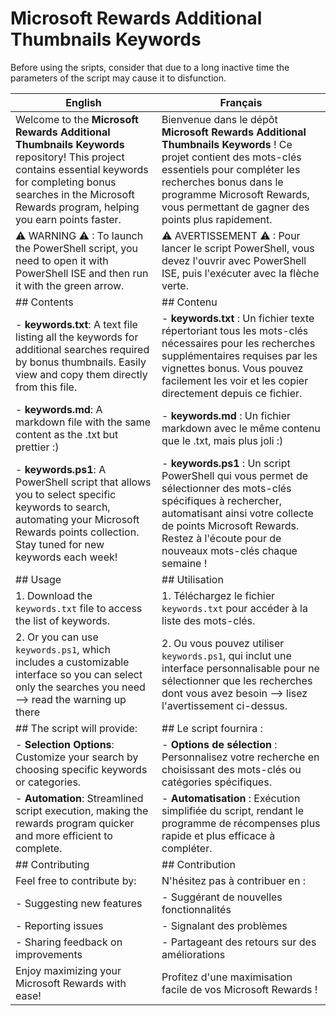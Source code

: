 # Microsoft Rewards Additional Thumbnails Keywords

Before using the sripts, consider that due to a long inactive time the parameters of the script may cause it to disfunction.

| **English** | **Français** |
|-------------|--------------|
| Welcome to the **Microsoft Rewards Additional Thumbnails Keywords** repository! This project contains essential keywords for completing bonus searches in the Microsoft Rewards program, helping you earn points faster. | Bienvenue dans le dépôt **Microsoft Rewards Additional Thumbnails Keywords** ! Ce projet contient des mots-clés essentiels pour compléter les recherches bonus dans le programme Microsoft Rewards, vous permettant de gagner des points plus rapidement. |
| ⚠ WARNING ⚠ : To launch the PowerShell script, you need to open it with PowerShell ISE and then run it with the green arrow. | ⚠ AVERTISSEMENT ⚠ : Pour lancer le script PowerShell, vous devez l'ouvrir avec PowerShell ISE, puis l'exécuter avec la flèche verte. |
| ## Contents | ## Contenu |
| - **keywords.txt**: A text file listing all the keywords for additional searches required by bonus thumbnails. Easily view and copy them directly from this file. | - **keywords.txt** : Un fichier texte répertoriant tous les mots-clés nécessaires pour les recherches supplémentaires requises par les vignettes bonus. Vous pouvez facilement les voir et les copier directement depuis ce fichier. |
| - **keywords.md**: A markdown file with the same content as the .txt but prettier :) | - **keywords.md** : Un fichier markdown avec le même contenu que le .txt, mais plus joli :) |
| - **keywords.ps1**: A PowerShell script that allows you to select specific keywords to search, automating your Microsoft Rewards points collection. Stay tuned for new keywords each week! | - **keywords.ps1** : Un script PowerShell qui vous permet de sélectionner des mots-clés spécifiques à rechercher, automatisant ainsi votre collecte de points Microsoft Rewards. Restez à l'écoute pour de nouveaux mots-clés chaque semaine ! |
| ## Usage | ## Utilisation |
| 1. Download the `keywords.txt` file to access the list of keywords. | 1. Téléchargez le fichier `keywords.txt` pour accéder à la liste des mots-clés. |
| 2. Or you can use `keywords.ps1`, which includes a customizable interface so you can select only the searches you need --> read the warning up there | 2. Ou vous pouvez utiliser `keywords.ps1`, qui inclut une interface personnalisable pour ne sélectionner que les recherches dont vous avez besoin --> lisez l'avertissement ci-dessus. |
| ## The script will provide: | ## Le script fournira : |
| - **Selection Options**: Customize your search by choosing specific keywords or categories. | - **Options de sélection** : Personnalisez votre recherche en choisissant des mots-clés ou catégories spécifiques. |
| - **Automation**: Streamlined script execution, making the rewards program quicker and more efficient to complete. | - **Automatisation** : Exécution simplifiée du script, rendant le programme de récompenses plus rapide et plus efficace à compléter. |
| ## Contributing | ## Contribution |
| Feel free to contribute by: | N'hésitez pas à contribuer en : |
| - Suggesting new features | - Suggérant de nouvelles fonctionnalités |
| - Reporting issues | - Signalant des problèmes |
| - Sharing feedback on improvements | - Partageant des retours sur des améliorations |
| Enjoy maximizing your Microsoft Rewards with ease! | Profitez d'une maximisation facile de vos Microsoft Rewards ! |
